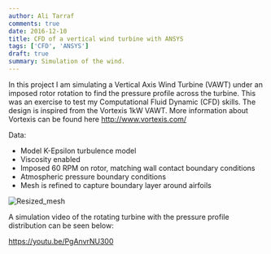 ```yaml
---
author: Ali Tarraf
comments: true
date: 2016-12-10
title: CFD of a vertical wind turbine with ANSYS
tags: ['CFD', 'ANSYS']
draft: true
summary: Simulation of the wind.
---
```


In this project I am simulating a Vertical Axis Wind Turbine (VAWT) under an imposed rotor rotation to find the pressure profile across the turbine. This was an exercise to test my Computational Fluid Dynamic (CFD) skills. The design is inspired from the Vortexis 1kW VAWT. More information about Vortexis can be found here http://www.vortexis.com/

Data:

- Model K-Epsilon turbulence model
- Viscosity enabled
- Imposed 60 RPM on rotor, matching wall contact boundary conditions
- Atmospheric pressure boundary conditions
- Mesh is refined to capture boundary layer around airfoils

![Resized_mesh](/static/images/Resized_mesh.png)

A simulation video of the rotating turbine with the pressure profile distribution can be seen below:

https://youtu.be/PgAnvrNU300
